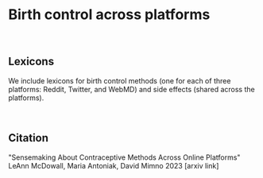 # Birth control across platforms

<br>

## Lexicons

We include lexicons for birth control methods (one for each of three platforms: Reddit, Twitter, and WebMD) and side effects (shared across the platforms).


<br>

## Citation

"Sensemaking About Contraceptive Methods Across Online Platforms"  
LeAnn McDowall, Maria Antoniak, David Mimno
2023
[arxiv link]
